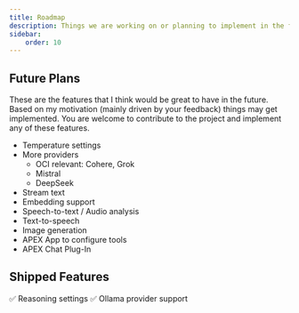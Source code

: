 ```yaml
---
title: Roadmap
description: Things we are working on or planning to implement in the future.
sidebar:
    order: 10
---
```


## Future Plans

These are the features that I think would be great to have in the future. Based on my motivation (mainly driven by your feedback) things may get implemented. You are welcome to contribute to the project and implement any of these features.


- Temperature settings
- More providers 
  - OCI relevant: Cohere, Grok
  - Mistral
  - DeepSeek
- Stream text
- Embedding support
- Speech-to-text / Audio analysis
- Text-to-speech
- Image generation
- APEX App to configure tools
- APEX Chat Plug-In

## Shipped Features

✅️ Reasoning settings
✅️ Ollama provider support
